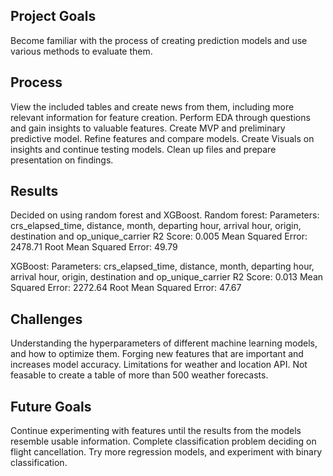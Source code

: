 ## Project Goals
Become familiar with the process of creating prediction models and use various methods to evaluate them.

## Process
View the included tables and create news from them, including more relevant information for feature creation.
Perform EDA through questions and gain insights to valuable features.
Create MVP and preliminary predictive model.
Refine features and compare models.
Create Visuals on insights and continue testing models.
Clean up files and prepare presentation on findings.

## Results
Decided on using random forest and XGBoost.
Random forest:
Parameters: crs_elapsed_time, distance, month, departing hour, arrival hour, origin, destination and op_unique_carrier 
R2 Score: 0.005
Mean Squared Error: 2478.71
Root Mean Squared Error: 49.79

XGBoost:
Parameters: crs_elapsed_time, distance, month, departing hour, arrival hour, origin, destination and op_unique_carrier 
R2 Score: 0.013
Mean Squared Error: 2272.64
Root Mean Squared Error: 47.67

## Challenges
Understanding the hyperparameters of different machine learning models, and how to optimize them.
Forging new features that are important and increases model accuracy.
Limitations for weather and location API. Not feasable to create a table of more than 500 weather forecasts.


## Future Goals
Continue experimenting with features until the results from the models resemble usable information.
Complete classification problem deciding on flight cancellation.
Try more regression models, and experiment with binary classification.